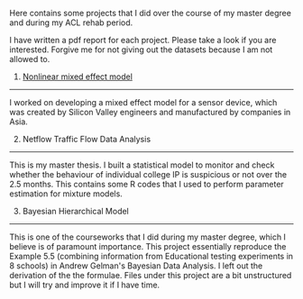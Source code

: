 Here contains some projects that I did over the course of my master degree and during my ACL rehab period.

I have written a pdf report for each project. Please take a look if you are interested. 
Forgive me for not giving out the datasets because I am not allowed to. 


1. [Nonlinear mixed effect model](https://github.com/thomastskng/Stats-Project/tree/master/Nonlinear-Regressions-and-mixed-effects-models)
----------------------------------
I worked on developing a mixed effect model for a sensor device, which was created by Silicon Valley engineers and manufactured by companies in Asia. 

2. Netflow Traffic Flow Data Analysis
---------------------------------------
This is my master thesis. I built a statistical model to monitor and check whether the behaviour of individual college IP is suspicious or not over the 2.5 months.
This contains some R codes that I used to perform parameter estimation for mixture models. 

3. Bayesian Hierarchical Model
-----------------------------------
This is one of the courseworks that I did during my master degree, which I believe is of paramount importance. This project essentially reproduce the Example 5.5 (combining information from Educational testing experiments in 8 schools) in Andrew Gelman's Bayesian Data Analysis. I left out the derivation of the the formulae. Files under this project are a bit unstructured but I will try and improve it if I have time. 






